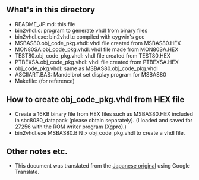 ## What's in this directory
- README_JP.md: this file
- bin2vhdl.c: program to generate vhdl from binary files
- bin2vhdl.exe: bin2vhdl.c compiled with cygwin's gcc
- MSBAS80.obj_code_pkg.vhdl: vhdl file created from MSBAS80.HEX
- MON80SA.obj_code_pkg.vhdl: vhdl file made from MON80SA.HEX
- TEST80.obj_code_pkg.vhdl: vhdl file created from TEST80.HEX
- PTBEXSA.obj_code_pkg.vhdl: vhdl file created from PTBEXSA.HEX
- obj_code_pkg.vhdl: same as MSBAS80.obj_code_pkg.vhdl
- ASCIIART.BAS: Mandelbrot set display program for MSBAS80
- Makefile: (for reference)

## How to create obj_code_pkg.vhdl from HEX file
- Create a 16KB binary file from HEX files such as MSBAS80.HEX included in sbc8080_datapack (please obtain separately). (I loaded and saved for 27256 with the ROM writer program (Xgpro).)
- bin2vhdl.exe MSBAS80.BIN > obj_code_pkg.vhdl to create a vhdl file.

## Other notes etc.
- This document was translated from the [Japanese original](README.jp.md) using Google Translate.